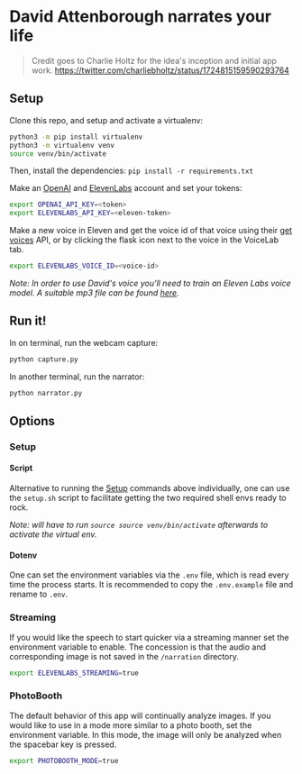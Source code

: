 # David Attenborough narrates your life

> Credit goes to Charlie Holtz for the idea's inception and initial app work. https://twitter.com/charliebholtz/status/1724815159590293764

## Setup

Clone this repo, and setup and activate a virtualenv:

```bash
python3 -m pip install virtualenv
python3 -m virtualenv venv
source venv/bin/activate
```

Then, install the dependencies:
`pip install -r requirements.txt`

Make an [OpenAI](https://beta.openai.com/) and [ElevenLabs](https://elevenlabs.io) account and set your tokens:

```bash
export OPENAI_API_KEY=<token>
export ELEVENLABS_API_KEY=<eleven-token>
```

Make a new voice in Eleven and get the voice id of that voice using their [get voices](https://elevenlabs.io/docs/api-reference/voices) API, or by clicking the flask icon next to the voice in the VoiceLab tab.

```bash
export ELEVENLABS_VOICE_ID=<voice-id>
```

_Note: In order to use David's voice you'll need to train an Eleven Labs voice model. A suitable mp3 file can be found [here](https://github.com/cbh123/narrator/issues/3#issuecomment-1813250652)._

## Run it!

In on terminal, run the webcam capture:

```bash
python capture.py
```

In another terminal, run the narrator:

```bash
python narrator.py
```

## Options

### Setup

#### Script

Alternative to running the [Setup](#setup) commands above individually, one can use the `setup.sh` script to facilitate getting the two required shell envs ready to rock.

_Note: will have to run `source source venv/bin/activate` afterwards to activate the virtual env._

#### Dotenv

One can set the environment variables via the `.env` file, which is read every time the process starts. It is recommended to copy the `.env.example` file and rename to `.env`.

### Streaming

If you would like the speech to start quicker via a streaming manner set the environment variable to enable. The concession is that the audio and corresponding image is not saved in the `/narration` directory.

```bash
export ELEVENLABS_STREAMING=true
```

### PhotoBooth

The default behavior of this app will continually analyze images. If you would like to use in a mode more similar to a photo booth, set the environment variable. In this mode, the image will only be analyzed when the spacebar key is pressed.

```bash
export PHOTOBOOTH_MODE=true
```
